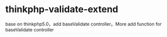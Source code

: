 # thinkphp-validate-extend
base on thinkphp5.0，add baseValidate controller。More add function for baseValidate controller
